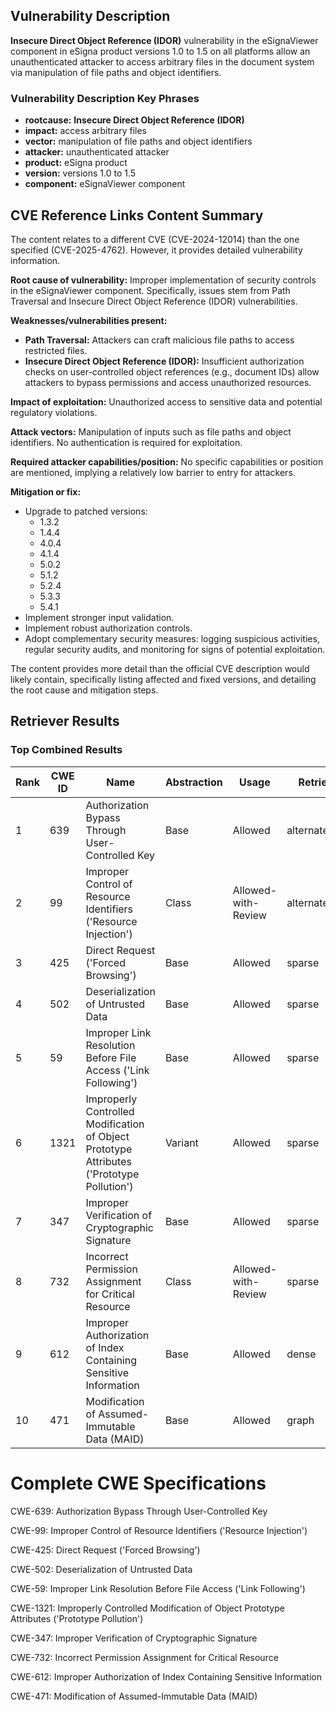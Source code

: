 ## Vulnerability Description
**Insecure Direct Object Reference (IDOR)** vulnerability in the eSignaViewer component in eSigna product versions 1.0 to 1.5 on all platforms allow an unauthenticated attacker to access arbitrary files in the document system via manipulation of file paths and object identifiers.

### Vulnerability Description Key Phrases
- **rootcause:** **Insecure Direct Object Reference (IDOR)**
- **impact:** access arbitrary files
- **vector:** manipulation of file paths and object identifiers
- **attacker:** unauthenticated attacker
- **product:** eSigna product
- **version:** versions 1.0 to 1.5
- **component:** eSignaViewer component

## CVE Reference Links Content Summary
The content relates to a different CVE (CVE-2024-12014) than the one specified (CVE-2025-4762). However, it provides detailed vulnerability information.

**Root cause of vulnerability:** Improper implementation of security controls in the eSignaViewer component. Specifically, issues stem from Path Traversal and Insecure Direct Object Reference (IDOR) vulnerabilities.

**Weaknesses/vulnerabilities present:**
*   **Path Traversal:** Attackers can craft malicious file paths to access restricted files.
*   **Insecure Direct Object Reference (IDOR):** Insufficient authorization checks on user-controlled object references (e.g., document IDs) allow attackers to bypass permissions and access unauthorized resources.

**Impact of exploitation:** Unauthorized access to sensitive data and potential regulatory violations.

**Attack vectors:** Manipulation of inputs such as file paths and object identifiers. No authentication is required for exploitation.

**Required attacker capabilities/position:** No specific capabilities or position are mentioned, implying a relatively low barrier to entry for attackers.

**Mitigation or fix:**
*   Upgrade to patched versions:
    *   1.3.2
    *   1.4.4
    *   4.0.4
    *   4.1.4
    *   5.0.2
    *   5.1.2
    *   5.2.4
    *   5.3.3
    *   5.4.1
*   Implement stronger input validation.
*   Implement robust authorization controls.
*   Adopt complementary security measures: logging suspicious activities, regular security audits, and monitoring for signs of potential exploitation.

The content provides more detail than the official CVE description would likely contain, specifically listing affected and fixed versions, and detailing the root cause and mitigation steps.

## Retriever Results

### Top Combined Results

| Rank | CWE ID | Name | Abstraction | Usage  | Retrievers | Individual Scores |
|------|--------|------|-------------|-------|------------|-------------------|
| 1 | 639 | Authorization Bypass Through User-Controlled Key | Base | Allowed | alternate_terms | 0.800 |
| 2 | 99 | Improper Control of Resource Identifiers ('Resource Injection') | Class | Allowed-with-Review | alternate_terms | 0.800 |
| 3 | 425 | Direct Request ('Forced Browsing') | Base | Allowed | sparse | 0.250 |
| 4 | 502 | Deserialization of Untrusted Data | Base | Allowed | sparse | 0.228 |
| 5 | 59 | Improper Link Resolution Before File Access ('Link Following') | Base | Allowed | sparse | 0.227 |
| 6 | 1321 | Improperly Controlled Modification of Object Prototype Attributes ('Prototype Pollution') | Variant | Allowed | sparse | 0.225 |
| 7 | 347 | Improper Verification of Cryptographic Signature | Base | Allowed | sparse | 0.225 |
| 8 | 732 | Incorrect Permission Assignment for Critical Resource | Class | Allowed-with-Review | sparse | 0.223 |
| 9 | 612 | Improper Authorization of Index Containing Sensitive Information | Base | Allowed | dense | 0.526 |
| 10 | 471 | Modification of Assumed-Immutable Data (MAID) | Base | Allowed | graph | 0.002 |



# Complete CWE Specifications

CWE-639: Authorization Bypass Through User-Controlled Key

CWE-99: Improper Control of Resource Identifiers ('Resource Injection')

CWE-425: Direct Request ('Forced Browsing')

CWE-502: Deserialization of Untrusted Data

CWE-59: Improper Link Resolution Before File Access ('Link Following')

CWE-1321: Improperly Controlled Modification of Object Prototype Attributes ('Prototype Pollution')

CWE-347: Improper Verification of Cryptographic Signature

CWE-732: Incorrect Permission Assignment for Critical Resource

CWE-612: Improper Authorization of Index Containing Sensitive Information

CWE-471: Modification of Assumed-Immutable Data (MAID)